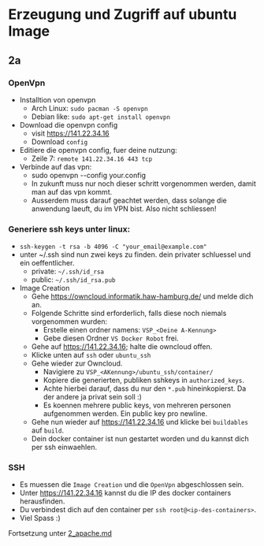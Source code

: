 # Erzeugung und Zugriff auf ubuntu Image

## 2a

### OpenVpn
  * Installtion von openvpn
    * Arch Linux: `sudo pacman -S openvpn`
    * Debian like: `sudo apt-get install openvpn`
  * Download die openvpn config
    * visit https://141.22.34.16
    * Download `config`
  * Editiere die openvpn config, fuer deine nutzung:
    * Zeile 7: `remote 141.22.34.16 443 tcp`
  * Verbinde auf das vpn:
    * sudo openvpn --config your.config
    * In zukunft muss nur noch dieser schritt vorgenommen werden, damit man auf das vpn kommt.
    * Ausserdem muss darauf geachtet werden, dass solange die anwendung laeuft, du im VPN bist. Also nicht schliessen!

### Generiere ssh keys unter linux:
  * `ssh-keygen -t rsa -b 4096 -C "your_email@example.com"`
  * unter ~/.ssh sind nun zwei keys zu finden. dein privater schluessel und ein oeffentlicher.
    * private: `~/.ssh/id_rsa`
    * public: `~/.ssh/id_rsa.pub`
* Image Creation
  * Gehe https://owncloud.informatik.haw-hamburg.de/ und melde dich an.
  * Folgende Schritte sind erforderlich, falls diese noch niemals vorgenommen wurden:
    * Erstelle einen ordner namens: `VSP_<Deine A-Kennung>`
    * Gebe diesen Ordner `VS Docker Robot` frei.
  * Gehe auf https://141.22.34.16; halte die owncloud offen.
  * Klicke unten auf `ssh` oder `ubuntu_ssh`
  * Gehe wieder zur Owncloud.
    * Navigiere zu `VSP_<AKennung>/ubuntu_ssh/container/`
    * Kopiere die generierten, publiken sshkeys in `authorized_keys`.
    * Achte hierbei darauf, dass du nur den `*.pub` hineinkopierst. Da der andere ja privat sein soll :)
    * Es koennen mehrere public keys, von mehreren personen aufgenommen werden. Ein public key pro newline.
  * Gehe nun wieder auf https://141.22.34.16 und klicke bei `buildables` auf `build`.
  * Dein docker container ist nun gestartet worden und du kannst dich per ssh einwaehlen.

### SSH
  * Es muessen die `Image Creation` und die `OpenVpn` abgeschlossen sein.
  * Unter https://141.22.34.16 kannst du die IP des docker containers herausfinden.
  * Du verbindest dich auf den container per `ssh root@<ip-des-containers>`.
  * Viel Spass :)

Fortsetzung unter [2_apache.md](2_apache.md)
